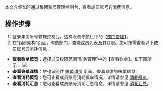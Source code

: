 本文介绍如何通过集团账号管理控制台，查看成员账号的消费信息。

## 操作步骤[](id:consumptionInformation)
1. 登录集团账号管理控制台，选择左侧导航栏中的【[部门管理](https://console.cloud.tencent.com/organization/relation)】。
2. 在“组织架构”页面，勾选部门，查看成员列表及其权限。您可按需查看以下成员账号的消耗信息：
 - **查看账单概览**：选择成员权限范围“财务管理”中的【查看账单】。如下图所示：
![](https://main.qcloudimg.com/raw/b8ad7ad2b0361fe20af89e2a3fd933e2.png)
 - **查看账单详情**：您也可前往 [账单详情](https://console.cloud.tencent.com/expense/bill/summary) 页面，查看具体的账单信息。
 - **查看消耗概览**：您可查看成员账号消耗概率情况，详情请参见 [消耗概览](https://cloud.tencent.com/document/product/555/37321)。
 - **查看消耗汇总**：您可查看成员账号消耗汇总信息，详情请参见 [消耗汇总](https://cloud.tencent.com/document/product/555/37322)。
